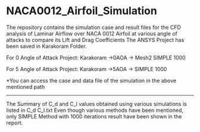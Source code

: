 # NACA0012_Airfoil_Simulation
The repository contains the simulation case and result files for the CFD analysis of Laminar Airflow over NACA 0012 Airfoil at various angle of attacks to compare its Lift and Drag Coefficients 
The ANSYS Project has been saved in Karakoram Folder.


For 0 Angle of Attack Project:
Karakoram ->0AOA -> Mesh2 SIMPLE 1000

For 5 Angle of Attack Project:
Karakoram ->5AOA -> SIMPLE 1000

*You can access the case and data file of the simulation in the above mentioned path

-----------------------------------------------------------------------------------------

The Summary of C_d and C_l values obtained using various simulations is listed in C_d C_l.txt
Even though various methods have been mentioned, only SIMPLE Method with 1000 iterations result have been shown in the report.
